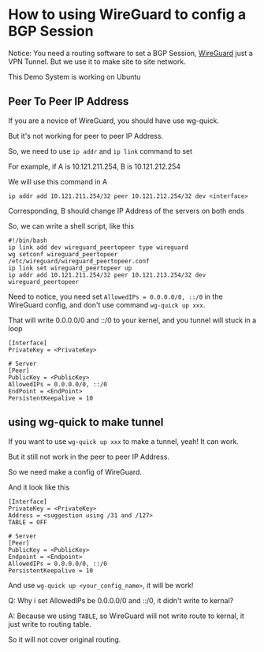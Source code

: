 # How to using WireGuard to config a BGP Session

Notice: You need a routing software to set a BGP Session, [WireGuard](https://wireguard.com/) just a VPN Tunnel. But we use it to make site to site network.

This Demo System is working on Ubuntu

## Peer To Peer IP Address

If you are a novice of WireGuard, you should have use wg-quick.

But it's not working for peer to peer IP Address.

So, we need to use ```ip addr``` and ```ip link``` command to set

For example, if A is 10.121.211.254, B is 10.121.212.254

We will use this command in A

```ip addr add 10.121.211.254/32 peer 10.121.212.254/32 dev <interface>```

Corresponding, B should change IP Address of the servers on both ends

So, we can write a shell script, like this

```
#!/bin/bash
ip link add dev wireguard_peertopeer type wireguard
wg setconf wireguard_peertopeer /etc/wireguard/wireguard_peertopeer.conf
ip link set wireguard_peertopeer up
ip addr add 10.121.211.254/32 peer 10.121.213.254/32 dev wireguard_peertopeer
```

Need to notice, you need set ```AllowedIPs = 0.0.0.0/0, ::/0``` in the WireGuard config, and don't use command ```wg-quick up xxx```.

That will write 0.0.0.0/0 and ::/0 to your kernel, and you tunnel will stuck in a loop

```
[Interface]
PrivateKey = <PrivateKey>

# Server
[Peer]
PublicKey = <PublicKey>
AllowedIPs = 0.0.0.0/0, ::/0
EndPoint = <EndPoint>
PersistentKeepalive = 10
```

## using wg-quick to make tunnel

If you want to use ```wg-quick up xxx``` to make a tunnel, yeah! It can work.

But it still not work in the peer to peer IP Address.

So we need make a config of WireGuard.

And it look like this

```
[Interface]
PrivateKey = <PrivateKey>
Address = <suggestion using /31 and /127>
TABLE = OFF

# Server
[Peer]
PublicKey = <PublicKey>
Endpoint = <Endpoint>
AllowedIPs = 0.0.0.0/0, ::/0
PersistentKeepalive = 10
```

And use ```wg-quick up <your_config_name>```, it will be work!

Q: Why i set AllowedIPs be 0.0.0.0/0 and ::/0, it didn't write to kernal?

A: Because we using ```TABLE```, so WireGuard will not write route to kernal, it just write to routing table.

So it will not cover original routing.
